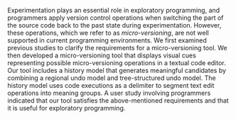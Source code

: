 Experimentation plays an essential role in exploratory programming, and programmers apply version control operations when switching the part of the source code back to the past state during experimentation. However, these operations, which we refer to as <i>micro-versioning</i>, are not well supported in current programming environments.
We first examined previous studies to clarify the requirements for a micro-versioning tool. We then developed a micro-versioning tool that displays visual cues representing possible micro-versioning operations in a textual code editor. Our tool includes a history model that generates meaningful candidates by combining a regional undo model and tree-structured undo model. The history model uses code executions as a delimiter to segment text edit operations into meaning groups.
A user study involving programmers indicated that our tool satisfies the above-mentioned requirements and that it is useful for exploratory programming.
